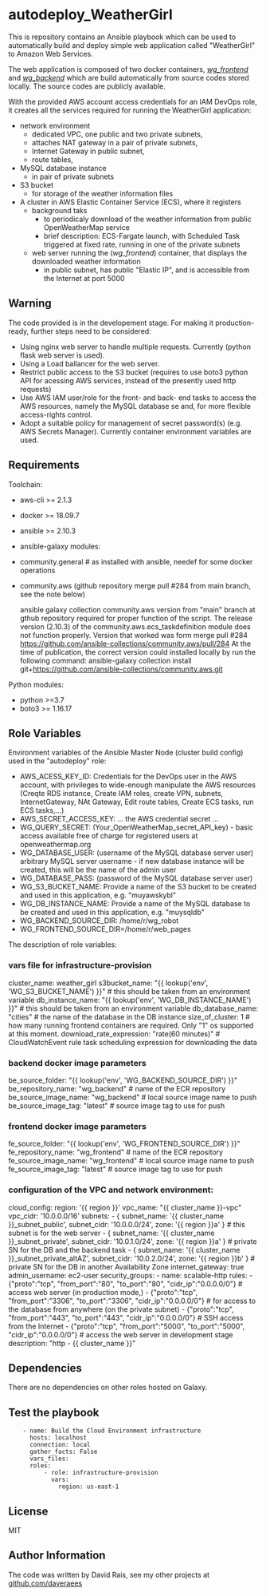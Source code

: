 autodeploy_WeatherGirl
=========

This is repository contains an Ansible playbook which can be used to automatically build and deploy simple web application called "WeatherGirl" to Amazon Web Services. 

The web application is composed of two docker containers, [*wg_frontend*](https://github.com/daveraees/WeatherGirl-frontend) and [*wg_backend*](https://github.com/daveraees/WeatherGirl-backend) which are build automatically from source codes stored locally.  The source codes are publicly available.

With the provided AWS account access credentials for an IAM DevOps role, it creates all the services required for running the WeatherGirl application:
- network environment 
    - dedicated VPC, one public and two private subnets, 
    - attaches NAT gateway in a pair of private subnets, 
    - Internet Gateway in public subnet,
    - route tables, 
- MySQL database instance
    - in pair of private subnets
- S3 bucket
    - for storage of the weather information files
- A cluster in AWS Elastic Container Service (ECS), where it registers
    - background taks 
        - to periodicaly download of the weather information from public OpenWeatherMap service 
        - brief description: ECS-Fargate launch, with Scheduled Task triggered at fixed rate, running in one of the private subnets
    - web server running the (*wg_frontend*) container, that displays the downloaded weather information
        - in public subnet, has public "Elastic IP", and is accessible from the Internet at port 5000 
        


Warning
------------
The code provided is in the developement stage. For making it production-ready, further steps need to be considered:

- Using nginx web server to handle multiple requests. Currently (python flask web server is used).
- Using a Load ballancer for the web server.
- Restrict public access to the S3 bucket (requires to use boto3 python API for acessing AWS services, instead of the presently used http requests)
- Use AWS IAM user/role for the front- and back- end tasks to access the AWS resources, namely the MySQL database se and, for more flexible access-rights control. 
- Adopt a suitable policy for management of secret password(s) (e.g. AWS Secrets Manager). Currently container environment variables are used.

Requirements
------------
Toolchain:

- aws-cli >= 2.1.3
- docker >= 18.09.7
- ansible >= 2.10.3
- ansible-galaxy modules:
- community.general # as installed with ansible, needef for some docker operations
- community.aws (github repository merge pull #284 from main branch, see the note below)

    ansible galaxy collection community.aws version from "main" branch at gthub repository required for proper function of the script. The release version (2.10.3) of the community.aws.ecs_taskdefinition module does not function properly. Version that worked was form merge pull #284 
    https://github.com/ansible-collections/community.aws/pull/284
    At the time of publication, the correct version could installed locally by run the following command:
        ansible-galaxy collection install git+https://github.com/ansible-collections/community.aws.git


Python modules:

- python >=3.7
- boto3 >= 1.16.17


Role Variables
--------------

Environment variables of the Ansible Master Node (cluster build config) used in the "autodeploy" role:

- AWS_ACESS_KEY_ID: Credentials for the DevOps user in the AWS account, with privileges to wide-enough manipulate the AWS resources (Creqte RDS instance, Create IAM roles, create VPN, subnets, InternetGateway, NAt Gateway, Edit route tables, Create ECS tasks, run ECS tasks,...)
- AWS_SECRET_ACCESS_KEY: ... the AWS credential secret ...
- WG_QUERY_SECRET: (Your_OpenWeatherMap_secret_API_key) - basic access available free of charge for registered users at openweathermap.org
- WG_DATABASE_USER: (username of the MySQL database server user) arbitrary MySQL server username - if new database instance will be created, this will be the name of the admin user
- WG_DATABASE_PASS: (password of the MySQL database server user)
- WG_S3_BUCKET_NAME: Provide a name of the S3 bucket to be created and used in this application, e.g. "muyawskybl"
- WG_DB_INSTANCE_NAME: Provide a name of the MySQL database to be created and used in this application, e.g. "muysqldb"
- WG_BACKEND_SOURCE_DIR: /home/r/wg_robot
- WG_FRONTEND_SOURCE_DIR=/home/r/web_pages
 
The description of role variables:
### vars file for infrastructure-provision
cluster_name: weather_girl
s3bucket_name: "{{ lookup('env', 'WG_S3_BUCKET_NAME') }}" # this should be taken from an environment variable
db_instance_name: "{{ lookup('env', 'WG_DB_INSTANCE_NAME') }}" # this should be taken from an environment variable
db_database_name: "cities" # the name of the database in the DB instance
size_of_cluster: 1 # how many running frontend containers are required. Only "1" os supported at this moment.
download_rate_expression: "rate(60 minutes)" # CloudWatchEvent rule task scheduling expression for downloading the data

### backend docker image parameters
be_source_folder: "{{ lookup('env', 'WG_BACKEND_SOURCE_DIR') }}"
be_repository_name: "wg_backend" # name of the ECR repository
be_source_image_name: "wg_backend" # local source image name to push
be_source_image_tag: "latest" # source image tag to use for push

### frontend docker image parameters
fe_source_folder: "{{ lookup('env', 'WG_FRONTEND_SOURCE_DIR') }}"
fe_repository_name: "wg_frontend" # name of the ECR repository
fe_source_image_name: "wg_frontend" # local source image name to push
fe_source_image_tag: "latest" # source image tag to use for push

### configuration of the VPC and network environment:
cloud_config:
  region: '{{ region }}'
  vpc_name: "{{ cluster_name }}-vpc"
  vpc_cidr: '10.0.0.0/16'
  subnets:
    - { subnet_name: '{{ cluster_name }}_subnet_public', subnet_cidr: '10.0.0.0/24', zone: '{{ region }}a' } # this subnet is for the web server
    - { subnet_name: '{{ cluster_name }}_subnet_private', subnet_cidr: '10.0.1.0/24', zone: '{{ region }}a' } # private SN for the DB and the backend task
    - { subnet_name: '{{ cluster_name }}_subnet_private_altAZ', subnet_cidr: '10.0.2.0/24', zone: '{{ region }}b' } # private SN for the DB in another Availability Zone
  internet_gateway: true
  admin_username: ec2-user
  security_groups:
    - name: scalable-http
      rules:
        - {"proto":"tcp", "from_port":"80", "to_port":"80", "cidr_ip":"0.0.0.0/0"} # access web server (in production mode,)
        - {"proto":"tcp", "from_port":"3306", "to_port":"3306", "cidr_ip":"0.0.0.0/0"} # for access to the database from anywhere (on the private subnet)
        - {"proto":"tcp", "from_port":"443", "to_port":"443", "cidr_ip":"0.0.0.0/0"} # SSH access from the Internet
        - {"proto":"tcp", "from_port":"5000", "to_port":"5000", "cidr_ip":"0.0.0.0/0"} # access the web server in development stage
      description: "http - {{ cluster_name }}"


Dependencies
------------

There are no dependencies on other roles hosted on Galaxy.

Test the playbook
----------------



        - name: Build the Cloud Environment infrastructure
          hosts: localhost
          connection: local
          gather_facts: False
          vars_files:
          roles:
              - role: infrastructure-provision
                vars:
                  region: us-east-1
      
License
-------

MIT

Author Information
------------------

The code was written by David Rais, see my other projects at [github.com/daveraees](https://github.com/daveraees)
